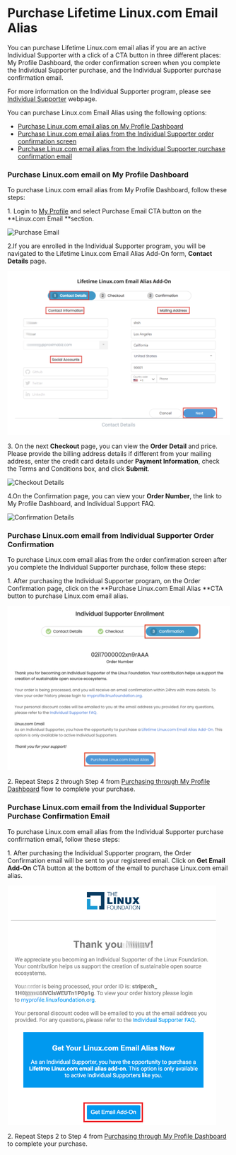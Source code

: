 # Purchase Lifetime Linux.com Email Alias

You can purchase Lifetime Linux.com email alias if you are an active Individual Supporter with a click of a CTA button in three different places: My Profile Dashboard, the order confirmation screen when you complete the Individual Supporter purchase, and the Individual Supporter purchase confirmation email.

For more information on the Individual Supporter program, please see [Individual Supporter](https://www.linuxfoundation.org/about/individual-supporters/) webpage.

You can purchase Linux.com Email Alias using the following options:

* [Purchase Linux.com email alias on My Profile Dashboard](purchasing-linux-email-alias-for-lifetime.md#purchase-linux-com-email-on-my-profile-app)&#x20;
* [Purchase Linux.com email alias from the Individual Supporter order confirmation screen](purchasing-linux-email-alias-for-lifetime.md#purchase-linux-com-email-from-individual-supporter-order-confirmation)
* [Purchase Linux.com email alias from the Individual Supporter purchase confirmation email](purchasing-linux-email-alias-for-lifetime.md#purchase-linux-com-email-from-the-individual-supporter-purchase-confirmation-email)

### Purchase Linux.com email on My Profile Dashboard

To purchase Linux.com email alias from My Profile Dashboard, follow these steps:

1\. Login to [My Profile](https://myprofile.linuxfoundation.org) and select Purchase Email CTA button on the **Linux.com Email **section.

![Purchase Email](../.gitbook/assets/linux\_email.png)

2.If you are enrolled in the Individual Supporter program, you will be navigated to the Lifetime Linux.com Email Alias Add-On form, **Contact Details** page.

![](../.gitbook/assets/lifetime-email-form.png)

3\. On the next **Checkout** page, you can view the **Order Detail** and price.  Please provide the billing address details if different from your mailing address, enter the credit card details under **Payment Information**, check the Terms and Conditions box, and click **Submit**.&#x20;

![Checkout Details](../.gitbook/assets/email\_check1.png)

4.On the Confirmation page, you can view your **Order Number**, the link to My Profile Dashboard, and  Individual Support FAQ.

![Confirmation Details ](../.gitbook/assets/email\_order-copy.png)

### Purchase Linux.com email from Individual Supporter Order Confirmation

To purchase Linux.com email alias from the order confirmation screen after you complete the Individual Supporter purchase, follow these steps:

1\. After purchasing the Individual Supporter program, on the Order Confirmation page, click on the **Purchase Linux.com Email Alias **CTA button to purchase Linux.com email alias.&#x20;

![](../.gitbook/assets/individual-supporter-confirmation-new.png)

2\. Repeat Steps 2 through Step 4 from [Purchasing through My Profile Dashboard](purchasing-linux-email-alias-for-lifetime.md#purchasing-through-my-profile-app) flow to complete your purchase.

### Purchase Linux.com email from the Individual Supporter Purchase Confirmation Email

To purchase Linux.com email alias from the Individual Supporter purchase confirmation email, follow these steps:

1\. After purchasing the Individual Supporter program, the Order Confirmation email will be sent to your registered email. Click on **Get Email Add-On** CTA button at the bottom of the email to purchase Linux.com email alias.&#x20;

![Email Confirmation](../.gitbook/assets/emailconfirmation.png)

2\. Repeat Steps 2 to Step 4 from [Purchasing through My Profile Dashboard ](purchasing-linux-email-alias-for-lifetime.md#purchasing-through-my-profile-app)to complete your purchase.
